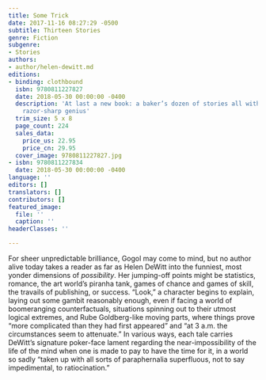 ```yaml
---
title: Some Trick
date: 2017-11-16 08:27:29 -0500
subtitle: Thirteen Stories
genre: Fiction
subgenre:
- Stories
authors:
- author/helen-dewitt.md
editions:
- binding: clothbound
  isbn: 9780811227827
  date: 2018-05-30 00:00:00 -0400
  description: 'At last a new book: a baker’s dozen of stories all with Helen DeWitt’s
    razor-sharp genius'
  trim_size: 5 x 8
  page_count: 224
  sales_data:
    price_us: 22.95
    price_cn: 29.95
  cover_image: 9780811227827.jpg
- isbn: 9780811227834
  date: 2018-05-30 00:00:00 -0400
language: ''
editors: []
translators: []
contributors: []
featured_image:
  file: ''
  caption: ''
headerClasses: ''

---
```

For sheer unpredictable brilliance, Gogol may come to mind, but no author alive today takes a reader as far as Helen DeWitt into the funniest, most yonder dimensions of _possibility_. Her jumping-off points might be statistics, romance, the art world’s piranha tank, games of chance and games of skill, the travails of publishing, or success. “Look,” a character begins to explain, laying out some gambit reasonably enough, even if facing a world of boomeranging counterfactuals, situations spinning out to their utmost logical extremes, and Rube Goldberg-like moving parts, where things prove “more complicated than they had first appeared” and “at 3 a.m. the circumstances seem to attenuate.” In various ways, each tale carries DeWitt’s signature poker-face lament regarding the near-impossibility of the life of the mind when one is made to pay to have the time for it, in a world so sadly “taken up with all sorts of paraphernalia superfluous, not to say impedimental, to ratiocination.”
